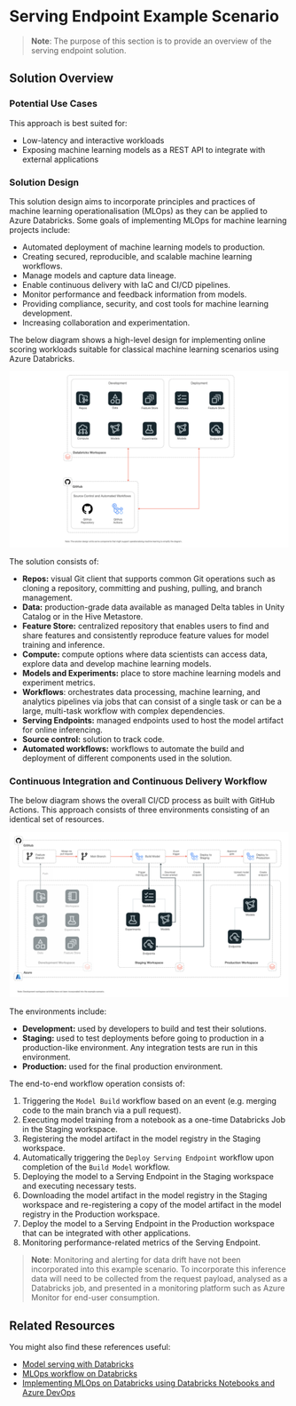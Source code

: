 # Serving Endpoint Example Scenario

> **Note**:
> The purpose of this section is to provide an overview of the serving endpoint solution.

## Solution Overview

### Potential Use Cases

This approach is best suited for:

- Low-latency and interactive workloads
- Exposing machine learning models as a REST API to integrate with external applications

### Solution Design

This solution design aims to incorporate principles and practices of machine learning operationalisation (MLOps) as they can be applied to Azure Databricks. Some goals of implementing MLOps for machine learning projects include:

- Automated deployment of machine learning models to production.
- Creating secured, reproducible, and scalable machine learning workflows.
- Manage models and capture data lineage.
- Enable continuous delivery with IaC and CI/CD pipelines.
- Monitor performance and feedback information from models.
- Providing compliance, security, and cost tools for machine learning development.
- Increasing collaboration and experimentation.

The below diagram shows a high-level design for implementing online scoring workloads suitable for classical machine learning scenarios using Azure Databricks.

![design](./images/se-design.png)

The solution consists of:

- **Repos:** visual Git client that supports common Git operations such as cloning a repository, committing and pushing, pulling, and branch management.
- **Data:** production-grade data available as managed Delta tables in Unity Catalog or in the Hive Metastore.
- **Feature Store:** centralized repository that enables users to find and share features and consistently reproduce feature values for model training and inference.
- **Compute:** compute options where data scientists can access data, explore data and develop machine learning models.
- **Models and Experiments:** place to store machine learning models and experiment metrics.
- **Workflows**: orchestrates data processing, machine learning, and analytics pipelines via jobs that can consist of a single task or can be a large, multi-task workflow with complex dependencies.
- **Serving Endpoints:** managed endpoints used to host the model artifact for online inferencing.
- **Source control:** solution to track code.
- **Automated workflows:** workflows to automate the build and deployment of different components used in the solution.

### Continuous Integration and Continuous Delivery Workflow

The below diagram shows the overall CI/CD process as built with GitHub Actions. This approach consists of three environments consisting of an identical set of resources.

![design](./images/se-cicd.png)

The environments include:

- **Development:** used by developers to build and test their solutions.
- **Staging:** used to test deployments before going to production in a production-like environment. Any integration tests are run in this environment.
- **Production:** used for the final production environment.

The end-to-end workflow operation consists of:

1. Triggering the `Model Build` workflow based on an event (e.g. merging code to the main branch via a pull request).
2. Executing model training from a notebook as a one-time Databricks Job in the Staging workspace.
3. Registering the model artifact in the model registry in the Staging workspace.
4. Automatically triggering the `Deploy Serving Endpoint` workflow upon completion of the `Build Model` workflow.
5. Deploying the model to a Serving Endpoint in the Staging workspace and executing necessary tests.
6. Downloading the model artifact in the model registry in the Staging workspace and re-registering a copy of the model artifact in the model registry in the Production workspace.
7. Deploy the model to a Serving Endpoint in the Production workspace that can be integrated with other applications.
8. Monitoring performance-related metrics of the Serving Endpoint.

> **Note**:
> Monitoring and alerting for data drift have not been incorporated into this example scenario. To incorporate this inference data will need to be collected from the request payload, analysed as a Databricks job, and presented in a monitoring platform such as Azure Monitor for end-user consumption.

## Related Resources

You might also find these references useful:

- [Model serving with Databricks](https://docs.databricks.com/machine-learning/model-serving/)
- [MLOps workflow on Databricks](https://docs.databricks.com/machine-learning/mlops/mlops-workflow.html)
- [Implementing MLOps on Databricks using Databricks Notebooks and Azure DevOps](https://www.databricks.com/blog/2022/01/05/implementing-mlops-on-databricks-using-databricks-notebooks-and-azure-devops-part-2.html)
